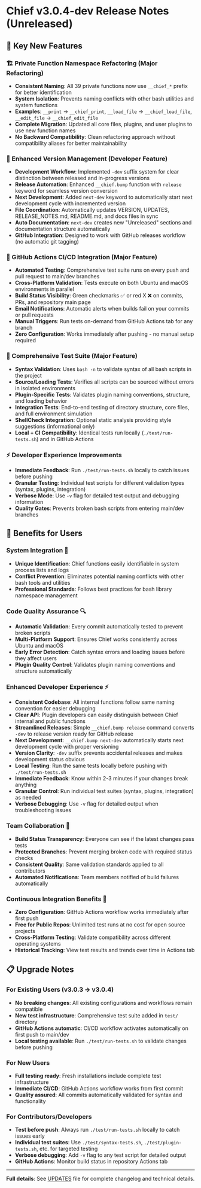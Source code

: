 # Chief v3.0.4-dev Release Notes (Unreleased)

## 🚀 Key New Features

### 🏗️ Private Function Namespace Refactoring (Major Refactoring)
- **Consistent Naming**: All 39 private functions now use `__chief_*` prefix for better identification
- **System Isolation**: Prevents naming conflicts with other bash utilities and system functions
- **Examples**: `__print` → `__chief_print`, `__load_file` → `__chief_load_file`, `__edit_file` → `__chief_edit_file`
- **Complete Migration**: Updated all core files, plugins, and user plugins to use new function names
- **No Backward Compatibility**: Clean refactoring approach without compatibility aliases for better maintainability

### 🚀 Enhanced Version Management (Developer Feature)
- **Development Workflow**: Implemented `-dev` suffix system for clear distinction between released and in-progress versions
- **Release Automation**: Enhanced `__chief.bump` function with `release` keyword for seamless version conversion
- **Next Development**: Added `next-dev` keyword to automatically start next development cycle with incremented version
- **File Coordination**: Automatically updates VERSION, UPDATES, RELEASE_NOTES.md, README.md, and docs files in sync
- **Auto Documentation**: `next-dev` creates new "Unreleased" sections and documentation structure automatically
- **GitHub Integration**: Designed to work with GitHub releases workflow (no automatic git tagging)

### 🔄 GitHub Actions CI/CD Integration (Major Feature)
- **Automated Testing**: Comprehensive test suite runs on every push and pull request to main/dev branches
- **Cross-Platform Validation**: Tests execute on both Ubuntu and macOS environments in parallel
- **Build Status Visibility**: Green checkmarks ✅ or red X ❌ on commits, PRs, and repository main page
- **Email Notifications**: Automatic alerts when builds fail on your commits or pull requests
- **Manual Triggers**: Run tests on-demand from GitHub Actions tab for any branch
- **Zero Configuration**: Works immediately after pushing - no manual setup required

### 🧪 Comprehensive Test Suite (Major Feature)
- **Syntax Validation**: Uses `bash -n` to validate syntax of all bash scripts in the project
- **Source/Loading Tests**: Verifies all scripts can be sourced without errors in isolated environments
- **Plugin-Specific Tests**: Validates plugin naming conventions, structure, and loading behavior
- **Integration Tests**: End-to-end testing of directory structure, core files, and full environment simulation
- **ShellCheck Integration**: Optional static analysis providing style suggestions (informational only)
- **Local + CI Compatibility**: Identical tests run locally (`./test/run-tests.sh`) and in GitHub Actions

### ⚡ Developer Experience Improvements
- **Immediate Feedback**: Run `./test/run-tests.sh` locally to catch issues before pushing
- **Granular Testing**: Individual test scripts for different validation types (syntax, plugins, integration)
- **Verbose Mode**: Use `-v` flag for detailed test output and debugging information
- **Quality Gates**: Prevents broken bash scripts from entering main/dev branches

## 🎯 Benefits for Users

### **System Integration** 🔗
- **Unique Identification**: Chief functions easily identifiable in system process lists and logs
- **Conflict Prevention**: Eliminates potential naming conflicts with other bash tools and utilities
- **Professional Standards**: Follows best practices for bash library namespace management

### **Code Quality Assurance** 🔍
- **Automatic Validation**: Every commit automatically tested to prevent broken scripts
- **Multi-Platform Support**: Ensures Chief works consistently across Ubuntu and macOS
- **Early Error Detection**: Catch syntax errors and loading issues before they affect users
- **Plugin Quality Control**: Validates plugin naming conventions and structure automatically

### **Enhanced Developer Experience** ⚡
- **Consistent Codebase**: All internal functions follow same naming convention for easier debugging
- **Clear API**: Plugin developers can easily distinguish between Chief internal and public functions
- **Streamlined Releases**: Simple `__chief.bump release` command converts `-dev` to release version ready for GitHub release
- **Next Development**: `__chief.bump next-dev` automatically starts next development cycle with proper versioning
- **Version Clarity**: `-dev` suffix prevents accidental releases and makes development status obvious
- **Local Testing**: Run the same tests locally before pushing with `./test/run-tests.sh`
- **Immediate Feedback**: Know within 2-3 minutes if your changes break anything
- **Granular Control**: Run individual test suites (syntax, plugins, integration) as needed
- **Verbose Debugging**: Use `-v` flag for detailed output when troubleshooting issues

### **Team Collaboration** 👥
- **Build Status Transparency**: Everyone can see if the latest changes pass tests
- **Protected Branches**: Prevent merging broken code with required status checks
- **Consistent Quality**: Same validation standards applied to all contributors
- **Automated Notifications**: Team members notified of build failures automatically

### **Continuous Integration Benefits** 🚀
- **Zero Configuration**: GitHub Actions workflow works immediately after first push
- **Free for Public Repos**: Unlimited test runs at no cost for open source projects
- **Cross-Platform Testing**: Validate compatibility across different operating systems
- **Historical Tracking**: View test results and trends over time in Actions tab

## 📋 Upgrade Notes

### For Existing Users (v3.0.3 → v3.0.4)
- **No breaking changes**: All existing configurations and workflows remain compatible
- **New test infrastructure**: Comprehensive test suite added in `test/` directory
- **GitHub Actions automatic**: CI/CD workflow activates automatically on first push to main/dev
- **Local testing available**: Run `./test/run-tests.sh` to validate changes before pushing

### For New Users
- **Full testing ready**: Fresh installations include complete test infrastructure
- **Immediate CI/CD**: GitHub Actions workflow works from first commit
- **Quality assured**: All commits automatically validated for syntax and functionality

### For Contributors/Developers
- **Test before push**: Always run `./test/run-tests.sh` locally to catch issues early
- **Individual test suites**: Use `./test/syntax-tests.sh`, `./test/plugin-tests.sh`, etc. for targeted testing
- **Verbose debugging**: Add `-v` flag to any test script for detailed output
- **GitHub Actions**: Monitor build status in repository Actions tab

---

**Full details**: See [UPDATES](UPDATES) file for complete changelog and technical details.
